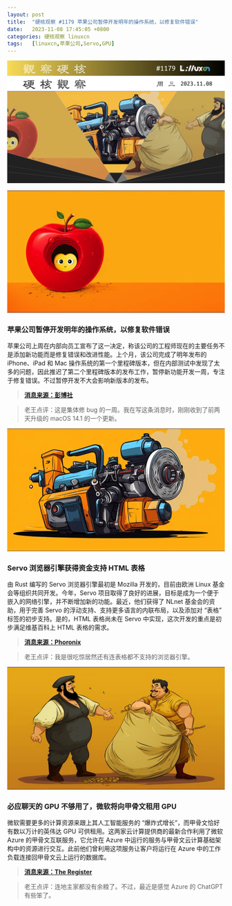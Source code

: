 ```yaml
---
layout: post
title:	"硬核观察 #1179 苹果公司暂停开发明年的操作系统，以修复软件错误"
date:	2023-11-08 17:45:05 +0800 
categories:	硬核观察 linuxcn 
tags:	[linuxcn,苹果公司,Servo,GPU]
---
```



![](/Asserts/Images/album/202311/08/174319n87ac1xgg2ycxa2x.jpg)


![](/Asserts/Images/album/202311/08/174356p6wn2kl8okkwno9n.png)


### 苹果公司暂停开发明年的操作系统，以修复软件错误


苹果公司上周在内部向员工宣布了这一决定，称该公司的工程师现在的主要任务不是添加新功能而是修复错误和改进性能。上个月，该公司完成了明年发布的 iPhone、iPad 和 Mac 操作系统的第一个里程碑版本，但在内部测试中发现了太多的问题，因此推迟了第二个里程碑版本的发布工作，暂停新功能开发一周，专注于修复错误。不过暂停开发不大会影响新版本的发布。



> 
> **[消息来源：彭博社](https://www.bloomberg.com/news/articles/2023-11-07/apple-delays-work-on-ios-18-macos-15-watchos-11-due-to-problems-with-bugs)**
> 
> 
> 



> 
> 老王点评：这是集体修 bug 的一周。我在写这条消息时，刚刚收到了前两天升级的 macOS 14.1 的一个更新。
> 
> 
> 


![](/Asserts/Images/album/202311/08/174417c5lf18zmmgmlmryg.png)


### Servo 浏览器引擎获得资金支持 HTML 表格


由 Rust 编写的 Servo 浏览器引擎最初是 Mozilla 开发的，目前由欧洲 Linux 基金会等组织共同开发。今年，Servo 项目取得了良好的进展，目标是成为一个便于嵌入的网络引擎，并不断增加新的功能。最近，他们获得了 NLnet 基金会的资助，用于完善 Servo 的浮动支持、支持更多语言的内联布局，以及添加对 “表格” 标签的初步支持。是的，HTML 表格尚未在 Servo 中实现，这次开发的重点是初步满足维基百科上 HTML 表格的需求。



> 
> **[消息来源：Phoronix](https://www.phoronix.com/news/Servo-Grant-Funding-Table)**
> 
> 
> 



> 
> 老王点评：我是很吃惊居然还有连表格都不支持的浏览器引擎。
> 
> 
> 


![](/Asserts/Images/album/202311/08/174438jhj3035jfjhhsn7f.png)


### 必应聊天的 GPU 不够用了，微软将向甲骨文租用 GPU


微软需要更多的计算资源来跟上其人工智能服务的 “爆炸式增长”，而甲骨文恰好有数以万计的英伟达 GPU 可供租用。这两家云计算提供商的最新合作利用了微软 Azure 的甲骨文互联服务，它允许在 Azure 中运行的服务与甲骨文云计算基础架构中的资源进行交互。此前他们曾利用这项服务让客户将运行在 Azure 中的工作负载连接回甲骨文云上运行的数据库。



> 
> **[消息来源：The Register](https://www.theregister.com/2023/11/07/bing_gpu_oracle/)**
> 
> 
> 



> 
> 老王点评：连地主家都没有余粮了。不过，最近是感觉 Azure 的 ChatGPT 有些笨了。
> 
> 
>
